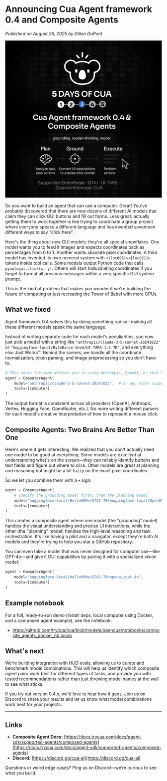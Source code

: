 # Announcing Cua Agent framework 0.4 and Composite Agents

*Published on August 26, 2025 by Dillon DuPont*

<img src="./assets/composite-agents.png" alt="Composite Agents">

So you want to build an agent that can use a computer. Great! You've probably discovered that there are now dozens of different AI models that claim they can click GUI buttons and fill out forms. Less great: actually getting them to work together is like trying to coordinate a group project where everyone speaks a different language and has invented seventeen different ways to say "click here".

Here's the thing about new GUI models: they're all special snowflakes. One model wants you to feed it images and expects coordinates back as percentages from 0 to 1. Another wants absolute pixel coordinates. A third model has invented its own numeral system with `<|loc095|><|loc821|>` tokens inside tool calls. Some models output Python code that calls `pyautogui.click(x, y)`. Others will start hallucinating coordinates if you forget to format all previous messages within a very specific GUI system prompt.

This is the kind of problem that makes you wonder if we're building the future of computing or just recreating the Tower of Babel with more GPUs.

## What we fixed

Agent framework 0.4 solves this by doing something radical: making all these different models speak the same language. 

Instead of writing separate code for each model's peculiarities, you now just pick a model with a string like `"anthropic/claude-3-5-sonnet-20241022"` or `"huggingface-local/ByteDance-Seed/UI-TARS-1.5-7B"`, and everything else Just Works™. Behind the scenes, we handle all the coordinate normalization, token parsing, and image preprocessing so you don't have to.

```python
# This works the same whether you're using Anthropic, OpenAI, or that new model you found on Hugging Face
agent = ComputerAgent(
    model="anthropic/claude-3-5-sonnet-20241022",  # or any other supported model
    tools=[computer]
)
```

The output format is consistent across all providers (OpenAI, Anthropic, Vertex, Hugging Face, OpenRouter, etc.). No more writing different parsers for each model's creative interpretation of how to represent a mouse click.

## Composite Agents: Two Brains Are Better Than One

Here's where it gets interesting. We realized that you don't actually need one model to be good at everything. Some models are excellent at understanding what's on the screen—they can reliably identify buttons and text fields and figure out where to click. Other models are great at planning and reasoning but might be a bit fuzzy on the exact pixel coordinates.

So we let you combine them with a `+` sign:

```python
agent = ComputerAgent(
    # specify the grounding model first, then the planning model
    model="huggingface-local/HelloKKMe/GTA1-7B+huggingface-local/OpenGVLab/InternVL3_5-8B",
    tools=[computer]
)
```

This creates a composite agent where one model (the "grounding" model) handles the visual understanding and precise UI interactions, while the other (the "planning" model) handles the high-level reasoning and task orchestration. It's like having a pilot and a navigator, except they're both AI models and they're trying to help you star a GitHub repository.

  You can even take a model that was never designed for computer use—like GPT-4o—and give it GUI capabilities by pairing it with a specialized vision model:

```python
agent = ComputerAgent(
    model="huggingface-local/HelloKKMe/GTA1-7B+openai/gpt-4o",
    tools=[computer]
)
```

## Example notebook

For a full, ready-to-run demo (install deps, local computer using Docker, and a composed agent example), see the notebook:

- https://github.com/trycua/cua/blob/models/opencua/notebooks/composite_agents_docker_nb.ipynb

## What's next

We're building integration with HUD evals, allowing us to curate and benchmark model combinations. This will help us identify which composite agent pairs work best for different types of tasks, and provide you with tested recommendations rather than just throwing model names at the wall to see what sticks.

If you try out version 0.4.x, we'd love to hear how it goes. Join us on Discord to share your results and let us know what model combinations work best for your projects.


---

## Links

* **Composite Agent Docs:** [https://docs.trycua.com/docs/agent-sdk/supported-agents/composed-agents](https://docs.trycua.com/docs/agent-sdk/supported-agents/composed-agents)
* **Discord:** [https://discord.gg/cua-ai](https://discord.gg/cua-ai)

Questions or weird edge cases? Ping us on Discord—we’re curious to see what you build.